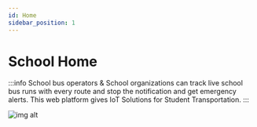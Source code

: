 ```yaml
---
id: Home
sidebar_position: 1
---
```


# School Home

:::info
School bus operators & School organizations can track live school bus runs with every route and stop the notification and get emergency alerts. This web platform gives IoT Solutions for Student Transportation.
:::
<br/>

![img alt](/img/bus-operator-homepage.png)